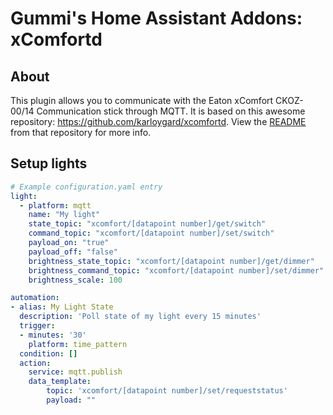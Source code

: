 # Gummi's Home Assistant Addons: xComfortd

## About

This plugin allows you to communicate with the Eaton xComfort CKOZ-00/14 Communication stick through MQTT. It is based on this awesome repository: <https://github.com/karloygard/xcomfortd>. View the [README](https://github.com/karloygard/xcomfortd/blob/master/README.md) from that repository for more info.

## Setup lights

```yaml
# Example configuration.yaml entry
light:
  - platform: mqtt
    name: "My light"
    state_topic: "xcomfort/[datapoint number]/get/switch"
    command_topic: "xcomfort/[datapoint number]/set/switch"
    payload_on: "true"
    payload_off: "false"
    brightness_state_topic: "xcomfort/[datapoint number]/get/dimmer"
    brightness_command_topic: "xcomfort/[datapoint number]/set/dimmer"
    brightness_scale: 100

automation:
- alias: My Light State
  description: 'Poll state of my light every 15 minutes'
  trigger:
  - minutes: '30'
    platform: time_pattern
  condition: []
  action:
    service: mqtt.publish
    data_template:
        topic: 'xcomfort/[datapoint number]/set/requeststatus'
        payload: ""
```